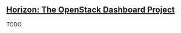 ## [Horizon: The OpenStack Dashboard Project](https://docs.openstack.org/horizon/train/index.html)

TODO
